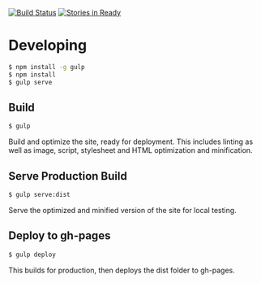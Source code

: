 [![Build Status](https://travis-ci.org/bitpay/bitpay-website.svg)](https://travis-ci.org/bitpay/bitpay-website) [![Stories in Ready](https://badge.waffle.io/bitpay/bitpay-website.png?label=ready&title=Ready)](https://waffle.io/bitpay/bitpay-website)

# Developing

```sh
$ npm install -g gulp
$ npm install
$ gulp serve
```

## Build

```sh
$ gulp
```

Build and optimize the site, ready for deployment. This includes linting as well as image, script, stylesheet and HTML optimization and minification.

## Serve Production Build

```sh
$ gulp serve:dist
```

Serve the optimized and minified version of the site for local testing.

## Deploy to gh-pages

```sh
$ gulp deploy
```

This builds for production, then deploys the dist folder to gh-pages.
